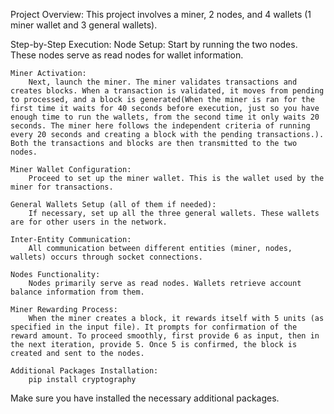 Project Overview:
    This project involves a miner, 2 nodes, and 4 wallets (1 miner wallet and 3 general wallets).

Step-by-Step Execution:
    Node Setup:
        Start by running the two nodes. These nodes serve as read nodes for wallet information.

    Miner Activation:
        Next, launch the miner. The miner validates transactions and creates blocks. When a transaction is validated, it moves from pending to processed, and a block is generated(When the miner is ran for the first time it waits for 40 seconds before execution, just so you have enough time to run the wallets, from the second time it only waits 20 seconds. The miner here follows the independent criteria of running every 20 seconds and creating a block with the pending transactions.). Both the transactions and blocks are then transmitted to the two nodes.
        
    Miner Wallet Configuration:
        Proceed to set up the miner wallet. This is the wallet used by the miner for transactions.

    General Wallets Setup (all of them if needed):
        If necessary, set up all the three general wallets. These wallets are for other users in the network.

    Inter-Entity Communication:
        All communication between different entities (miner, nodes, wallets) occurs through socket connections.

    Nodes Functionality:
        Nodes primarily serve as read nodes. Wallets retrieve account balance information from them.

    Miner Rewarding Process:
        When the miner creates a block, it rewards itself with 5 units (as specified in the input file). It prompts for confirmation of the reward amount. To proceed smoothly, first provide 6 as input, then in the next iteration, provide 5. Once 5 is confirmed, the block is created and sent to the nodes.
        
    Additional Packages Installation:
        pip install cryptography

Make sure you have installed the necessary additional packages.